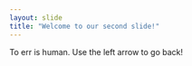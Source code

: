 ```yaml
---
layout: slide
title: "Welcome to our second slide!"
---
```

To err is human.
Use the left arrow to go back!
